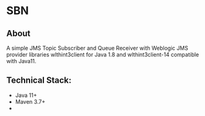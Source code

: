 # SBN

## About

A simple JMS Topic Subscriber and Queue Receiver with Weblogic JMS provider libraries wlthint3client for Java 1.8 and wlthint3client-14 compatible with Java11. 

## Technical Stack:

- Java 11+
- Maven 3.7+
- 



